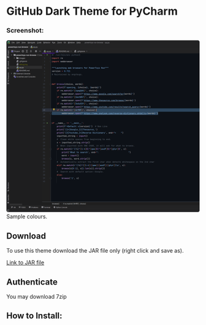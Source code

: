 # GitHub Dark Theme for PyCharm
### Screenshot:

![Sample](https://raw.githubusercontent.com/engrbugs/PyCharm-GitHub-Dark-Theme/main/readme-images/pycharm.png) Sample colours.

## Download 
To use this theme download the JAR file only (right click and save as).

<a href="GitHub Dark Theme.jar" download="GitHub Dark Theme.jar">Link to JAR file</a>

## Authenticate
You may download 7zip

## How to Install: